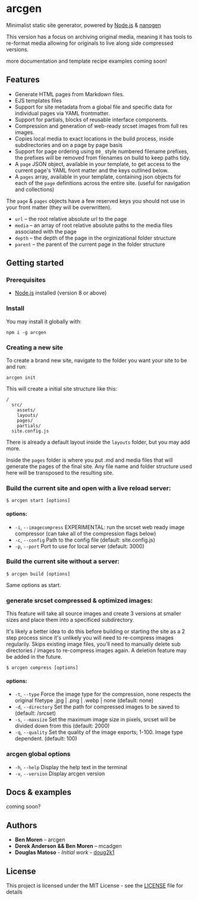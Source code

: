 # arcgen

Minimalist static site generator, powered by  [Node.js](https://nodejs.org/en/) & [nanogen](https://github.com/doug2k1/nanogen/)

This version has a focus on archiving original media, meaning it has tools to re-format media allowing for originals to live along side compressed versions.

more documentation and template recipe examples coming soon!

## Features
* Generate HTML pages from Markdown files.
* EJS templates files
* Support for site metadata from a global file and specific data for individual pages via YAML frontmatter.
* Support for partials, blocks of reusable interface components.
* Compression and generation of web-ready srcset images from full res images.
* Copies local media to exact locations in the build process, inside subdirectories and on a page by page basis
* Support for page ordering using `00_` style numbered filename prefixes, the prefixes will be removed from filenames on build to keep paths tidy.
* A `page` JSON object, available in your template, to get access to the current page's YAML front matter and the keys outlined below.
* A `pages` array, available in your template, containing json objects for each of the `page` definitions across the entire site. (useful for navigation and collections) 

The `page` & `pages` objects have a few reserved keys you should not use in your front matter (they will be overwritten).
  * `url` – the root relative absolute url to the page
  * `media` – an array of root relative absolute paths to the media files associated with the page
  * `depth` – the depth of the page in the orginizational folder structure
  * `parent` – the parent of the current page in the folder structure

## Getting started

### Prerequisites

* [Node.js](https://nodejs.org/en/) installed (version 8 or above)

### Install

You may install it globally with:

```
npm i -g arcgen
```

### Creating a new site

To create a brand new site, navigate to the folder you want your site to be and run:

```
arcgen init
```

This will create a initial site structure like this:

```
/
  src/
    assets/
    layouts/
    pages/
    partials/
  site.config.js
```

There is already a default layout inside the `layouts` folder, but you may add more.

Inside the `pages` folder is where you put .md and media files that will generate the pages of the final site. Any file name and folder structure used here will be transposed to the resulting site.


### Build the current site and open with a live reload server:

```
$ arcgen start [options]
```
#### options:
* `-i`, `--imagecompress` <boolean>  EXPERIMENTAL: run the srcset web ready image compressor (can take all of the compression flags below) 
* `-c`, `--config` <file-path> Path to the config file (default: site.config.js)
* `-p`, `--port` <port-number>  Port to use for local server (default: 3000)


### Build the current site without a server:
```
$ arcgen build [options]
```
Same options as start.

### generate srcset compressed & optimized images:
This feature will take all source images and create 3 versions at smaller sizes and place them into a specificed subdirectory.

It's likely a better idea to do this before building or starting the site as a 2 step process since it's unlikely you will need to re-compress images regularily. Skips existing image files, you'll need to manually delete sub directories / images to re-compress images again. A deletion feature may be added in the future.
```
$ arcgen compress [options]
```

#### options:
* `-t`, `--type` <image-file-extension>  Force the image type for the compression, none respects the original filetype .jpg | .png | .webp | none (default: none)
* `-d`, `--directory` <file-path>        Set the path for compressed images to be saved to (default: /srcset)
* `-s`, `--maxsize` <integer>            Set the maximum image size in pixels, srcset will be divided down from this (default: 2000)
* `-q`, `--quality` <integer>            Set the quality of the image exports; 1-100. Image type dependent. (default: 100)

### arcgen global options

* `-h`, `--help`     Display the help text in the terminal
* `-v`, `--version`  Display arcgen version

## Docs & examples

coming soon?

## Authors
* **Ben Moren** – arcgen
* **Derek Anderson && Ben Moren** – mcadgen
* **Douglas Matoso** - *Initial work* - [doug2k1](https://github.com/doug2k1)

## License
This project is licensed under the MIT License - see the [LICENSE](LICENSE) file for details

